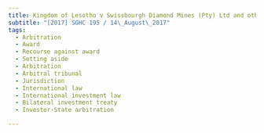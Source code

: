 ```yaml
---
title: Kingdom of Lesotho v Swissbourgh Diamond Mines (Pty) Ltd and others 
subtitle: "[2017] SGHC 195 / 14\_August\_2017"
tags:
  - Arbitration
  - Award
  - Recourse against award
  - Setting aside
  - Arbitration
  - Arbitral tribunal
  - Jurisdiction
  - International law
  - International investment law
  - Bilateral investment treaty
  - Investor-State arbitration

---
```


